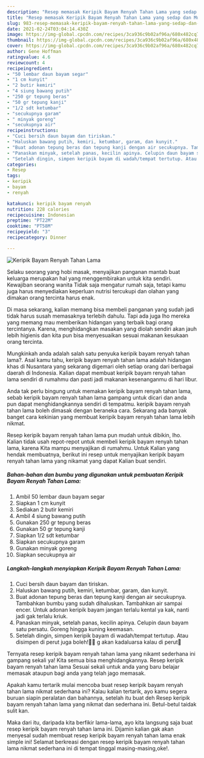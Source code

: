 ```yaml
---
description: "Resep memasak Keripik Bayam Renyah Tahan Lama yang sedap dan Mudah Dibuat"
title: "Resep memasak Keripik Bayam Renyah Tahan Lama yang sedap dan Mudah Dibuat"
slug: 983-resep-memasak-keripik-bayam-renyah-tahan-lama-yang-sedap-dan-mudah-dibuat
date: 2021-02-24T03:04:14.430Z
image: https://img-global.cpcdn.com/recipes/3ca936c9b02af96a/680x482cq70/keripik-bayam-renyah-tahan-lama-foto-resep-utama.jpg
thumbnail: https://img-global.cpcdn.com/recipes/3ca936c9b02af96a/680x482cq70/keripik-bayam-renyah-tahan-lama-foto-resep-utama.jpg
cover: https://img-global.cpcdn.com/recipes/3ca936c9b02af96a/680x482cq70/keripik-bayam-renyah-tahan-lama-foto-resep-utama.jpg
author: Gene Hoffman
ratingvalue: 4.6
reviewcount: 4
recipeingredient:
- "50 lembar daun bayam segar"
- "1 cm kunyit"
- "2 butir kemiri"
- "4 siung bawang putih"
- "250 gr tepung beras"
- "50 gr tepung kanji"
- "1/2 sdt ketumbar"
- "secukupnya garam"
- " minyak goreng"
- "secukupnya air"
recipeinstructions:
- "Cuci bersih daun bayam dan tiriskan."
- "Haluskan bawang putih, kemiri, ketumbar, garam, dan kunyit."
- "Buat adonan tepung beras dan tepung kanji dengan air secukupnya. Tambahkan bumbu yang sudah dihaluskan. Tambahkan air sampai encer. Untuk adonan keripik bayam jangan terlalu kental ya kak, nanti jadi gak terlalu kriuk."
- "Panaskan minyak, setelah panas, kecilin apinya. Celupin daun bayam satu persatu. Goreng hingga kuning keemasan."
- "Setelah dingin, simpen keripik bayam di wadah/tempat tertutup. Atau disimpen di perut juga boleh!🤣😋 g akan kadaluarsa kalau di perut🤣"
categories:
- Resep
tags:
- keripik
- bayam
- renyah

katakunci: keripik bayam renyah 
nutrition: 228 calories
recipecuisine: Indonesian
preptime: "PT22M"
cooktime: "PT58M"
recipeyield: "3"
recipecategory: Dinner

---
```



![Keripik Bayam Renyah Tahan Lama](https://img-global.cpcdn.com/recipes/3ca936c9b02af96a/680x482cq70/keripik-bayam-renyah-tahan-lama-foto-resep-utama.jpg)

Selaku seorang yang hobi masak, menyajikan panganan mantab buat keluarga merupakan hal yang menggembirakan untuk kita sendiri. Kewajiban seorang  wanita Tidak saja mengatur rumah saja, tetapi kamu juga harus menyediakan keperluan nutrisi tercukupi dan olahan yang dimakan orang tercinta harus enak.

Di masa  sekarang, kalian memang bisa membeli panganan yang sudah jadi tidak harus susah memasaknya terlebih dahulu. Tapi ada juga lho mereka yang memang mau memberikan hidangan yang terbaik bagi orang tercintanya. Karena, menghidangkan masakan yang diolah sendiri akan jauh lebih higienis dan kita pun bisa menyesuaikan sesuai makanan kesukaan orang tercinta. 



Mungkinkah anda adalah salah satu penyuka keripik bayam renyah tahan lama?. Asal kamu tahu, keripik bayam renyah tahan lama adalah hidangan khas di Nusantara yang sekarang digemari oleh setiap orang dari berbagai daerah di Indonesia. Kalian dapat membuat keripik bayam renyah tahan lama sendiri di rumahmu dan pasti jadi makanan kesenanganmu di hari libur.

Anda tak perlu bingung untuk memakan keripik bayam renyah tahan lama, sebab keripik bayam renyah tahan lama gampang untuk dicari dan anda pun dapat menghidangkannya sendiri di tempatmu. keripik bayam renyah tahan lama boleh dimasak dengan beraneka cara. Sekarang ada banyak banget cara kekinian yang membuat keripik bayam renyah tahan lama lebih nikmat.

Resep keripik bayam renyah tahan lama pun mudah untuk dibikin, lho. Kalian tidak usah repot-repot untuk membeli keripik bayam renyah tahan lama, karena Kita mampu menyajikan di rumahmu. Untuk Kalian yang hendak membuatnya, berikut ini resep untuk menyajikan keripik bayam renyah tahan lama yang nikamat yang dapat Kalian buat sendiri.

<!--inarticleads1-->

##### Bahan-bahan dan bumbu yang digunakan untuk pembuatan Keripik Bayam Renyah Tahan Lama:

1. Ambil 50 lembar daun bayam segar
1. Siapkan 1 cm kunyit
1. Sediakan 2 butir kemiri
1. Ambil 4 siung bawang putih
1. Gunakan 250 gr tepung beras
1. Gunakan 50 gr tepung kanji
1. Siapkan 1/2 sdt ketumbar
1. Siapkan secukupnya garam
1. Gunakan  minyak goreng
1. Siapkan secukupnya air




<!--inarticleads2-->

##### Langkah-langkah menyiapkan Keripik Bayam Renyah Tahan Lama:

1. Cuci bersih daun bayam dan tiriskan.
1. Haluskan bawang putih, kemiri, ketumbar, garam, dan kunyit.
1. Buat adonan tepung beras dan tepung kanji dengan air secukupnya. Tambahkan bumbu yang sudah dihaluskan. Tambahkan air sampai encer. Untuk adonan keripik bayam jangan terlalu kental ya kak, nanti jadi gak terlalu kriuk.
1. Panaskan minyak, setelah panas, kecilin apinya. Celupin daun bayam satu persatu. Goreng hingga kuning keemasan.
1. Setelah dingin, simpen keripik bayam di wadah/tempat tertutup. Atau disimpen di perut juga boleh!🤣😋 g akan kadaluarsa kalau di perut🤣




Ternyata resep keripik bayam renyah tahan lama yang nikamt sederhana ini gampang sekali ya! Kita semua bisa menghidangkannya. Resep keripik bayam renyah tahan lama Sesuai sekali untuk anda yang baru belajar memasak ataupun bagi anda yang telah jago memasak.

Apakah kamu tertarik mulai mencoba buat resep keripik bayam renyah tahan lama nikmat sederhana ini? Kalau kalian tertarik, ayo kamu segera buruan siapin peralatan dan bahannya, setelah itu buat deh Resep keripik bayam renyah tahan lama yang nikmat dan sederhana ini. Betul-betul taidak sulit kan. 

Maka dari itu, daripada kita berfikir lama-lama, ayo kita langsung saja buat resep keripik bayam renyah tahan lama ini. Dijamin kalian gak akan menyesal sudah membuat resep keripik bayam renyah tahan lama enak simple ini! Selamat berkreasi dengan resep keripik bayam renyah tahan lama nikmat sederhana ini di tempat tinggal masing-masing,oke!.

